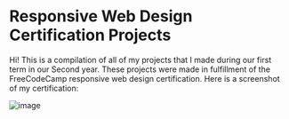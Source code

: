 # Responsive Web Design Certification Projects

Hi! This is a compilation of all of my projects that I made during our first term in our Second year. These projects were made in fulfillment of the FreeCodeCamp responsive web design certification.
Here is a screenshot of my certification:

![image](https://github.com/angelodelapaz/FreeCodeCamp-Responsive/assets/88815462/84007f83-362d-4a2d-96c2-a1461d68322d)
